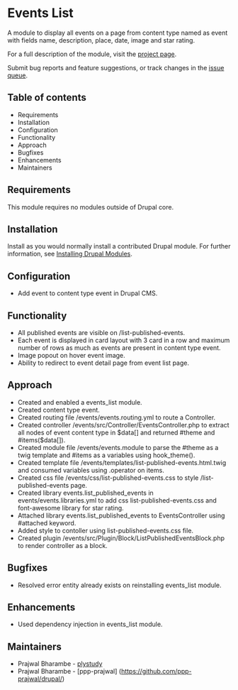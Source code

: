 # Events List

A module to display all events on a page from content type named
as event with fields name, description, place, date, image and star rating.

For a full description of the module, visit the
[project page](https://www.drupal.org/project/events_list).

Submit bug reports and feature suggestions, or track changes in the
[issue queue](https://www.drupal.org/project/issues/events_list).


## Table of contents

- Requirements
- Installation
- Configuration
- Functionality
- Approach
- Bugfixes
- Enhancements
- Maintainers


## Requirements

This module requires no modules outside of Drupal core.


## Installation

Install as you would normally install a contributed Drupal module. For further
information, see
[Installing Drupal Modules](https://www.drupal.org/docs/extending-drupal/installing-drupal-modules).


## Configuration

- Add event to content type event in Drupal CMS.


## Functionality

- All published events are visible on /list-published-events.
- Each event is displayed in card layout with 3 card in a row and maximum number of rows as much as events are present in content type event.
- Image popout on hover event image.
- Ability to redirect to event detail page from event list page.


## Approach

- Created and enabled a events_list module.
- Created content type event.
- Created routing file /events/events.routing.yml to route a Controller.
- Created controller /events/src/Controller/EventsController.php to extract all nodes of event content type in $data[] and returned #theme and #items($data[]).
- Created module file /events/events.module to parse the #theme as a twig template and #items as a variables using hook_theme().
- Created template file /events/templates/list-published-events.html.twig and consumed variables using .operator on items.
- Created css file /events/css/list-published-events.css to style /list-published-events page.
- Created library events.list_published_events in events/events.libraries.yml to add css list-published-events.css and font-awesome library for star rating.
- Attached library events.list_published_events to EventsController using #attached keyword.
- Added style to contoller using list-published-events.css file.
- Created plugin /events/src/Plugin/Block/ListPublishedEventsBlock.php to render controller as a block.


## Bugfixes

- Resolved error entity already exists on reinstalling events_list module.

## Enhancements

- Used dependency injection in events_list module.


## Maintainers

- Prajwal Bharambe - [plystudy](https://www.drupal.org/u/plystudy)
- Prajwal Bharambe - [ppp-prajwal]
(https://github.com/ppp-prajwal/drupal/)